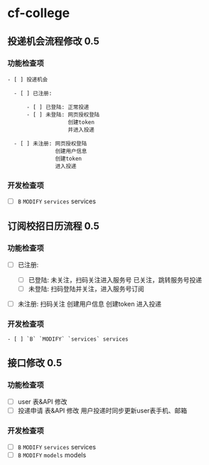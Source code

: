 # cf-college

##  投递机会流程修改 0.5

  ### 功能检查项

    - [ ] 投递机会

      - [ ] 已注册:

          - [ ] 已登陆: 正常投递
          - [ ] 未登陆: 网页授权登陆
                       创建token
                       并进入投递

      - [ ] 未注册: 网页授权登陆
                   创建用户信息
                   创建token
                   进入投递

  ### 开发检查项

   - [ ] `B` `MODIFY` `services` services

##  订阅校招日历流程 0.5

 ### 功能检查项

   - [ ] 已注册:

       - [ ] 已登陆: 未关注，扫码关注进入服务号
                    已关注，跳转服务号投递
       - [ ] 未登陆: 扫码登陆并关注，进入服务号订阅

   - [ ] 未注册: 扫码关注
                创建用户信息
                创建token
                进入投递

   ### 开发检查项

    - [ ] `B` `MODIFY` `services` services

##  接口修改 0.5

 ### 功能检查项

   - [ ] user 表&API 修改
   - [ ] 投递申请 表&API 修改
         用户投递时同步更新user表手机、邮箱

 ### 开发检查项

  - [ ] `B` `MODIFY` `services` services
  - [ ] `B` `MODIFY` `models` models
